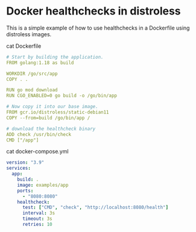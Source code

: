 # Docker healthchecks in distroless

This is a simple example of how to use healthchecks in a Dockerfile using distroless images.

cat Dockerfile
```yaml
# Start by building the application.
FROM golang:1.18 as build

WORKDIR /go/src/app
COPY . .

RUN go mod download
RUN CGO_ENABLED=0 go build -o /go/bin/app

# Now copy it into our base image.
FROM gcr.io/distroless/static-debian11
COPY --from=build /go/bin/app /

# download the healthcheck binary
ADD check /usr/bin/check
CMD ["/app"]
```

cat docker-compose.yml
```yaml
version: "3.9"
services:
  app:
    build: .
    image: examples/app
    ports:
      - "8080:8080"
    healthcheck:
      test: ["CMD", "check", "http://localhost:8080/health"]
      interval: 3s
      timeout: 3s
      retries: 10
```